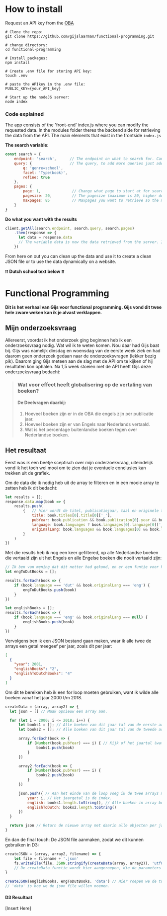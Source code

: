 # How to install
Request an API key from the [OBA](https://www.oba.nl/oba/english.html)
```
# Clone the repo:
git clone https://github.com/gijslaarman/functional-programming.git

# change directory:
cd functional-programming

# Install packages:
npm install

# Create .env file for storing API key:
touch .env

# paste the APIkey in the .env file:
PUBLIC_KEY={your_API_key}

# Start up the nodeJS server:
node index
```

### Code explained
The app consists of the 'front-end' index.js where you can modify the requested data. In the modules folder theres the backend side for retrieving the data from the API. The main elements that exist in the frontside `index.js`

**The search variable:**
```javascript
const search = {
    endpoint: 'search',      // The endpoint on what to search for. Can be search/index etc.
    query: {                 // The query, to add more queries just add a key with the value e.g: 'librarian=true' > librarian: true
        q: 'genre=school',
        facet: 'Type(book)',
        refine: true
    },
    pages: {
        page: 1,              // Change what page to start at for searching.
        pagesize: 20,         // The pagesize (maximum is 20, higher doesn't work) per page. This will give you 20 results per page.
        maxpages: 85          // Maxpages you want to retrieve so the maximum pages you want to get, less is faster (less requests) this could end up giving you 85*20 = 1700 results.
    }
}
```

**Do what you want with the results**
```javascript
client.getAll(search.endpoint, search.query, search.pages)
    .then(response => {
      let data = response.data
      // The variable data is now the data retrieved from the server. Its one array with every object in it being a book, with ID, title, format etc being documented.
    })
```
From here on out you can clean up the data and use it to create a clean JSON file or to use the data dynamically on a website.

:exclamation::exclamation: **Dutch school text below** :exclamation::exclamation:  

# Functional Programming
**Dit is het verhaal van Gijs voor functional programming. Gijs vond dit twee hele zware weken kan ik je alvast verklappen.**


## Mijn onderzoeksvraag
Allereerst, voordat ik het onderzoek ging beginnen heb ik een onderzoeksvraag nodig. Wat wil ik te weten komen. Nou daar had Gijs baat bij. Gijs was namelijk dinsdag en woensdag van de eerste week ziek en had daarom geen onderzoek gedaan naar de onderzoeksvragen (lekker bezig pik). Daarom ging Gijs meteen aan de slag met de API om te kijken of hij resultaten kon ophalen. Na 1,5 week stoeien met de API heeft Gijs deze onderzoeksvraag bedacht: <br>

> ### **Wat voor effect heeft globalisering op de vertaling van boeken?**
> 
> #### De Deelvragen daarbij:
> 1. Hoeveel boeken zijn er in de OBA die engels zijn per publicatie jaar.
> 2. Hoeveel boeken zijn er van Engels naar Nederlands vertaald.
> 3. Wat is het percentage buitenlandse boeken tegen over Nederlandse boeken.

## Het resultaat
Eerst was ik een beetje sceptisch over mijn onderzoekvraag, uiteindelijk vond ik het toch wel mooi om te zien dat je eventuele conclusies kan trekken uit de grafiek. 

Om de data die ik nodig heb uit de array te filteren en in een mooie array te zetten heb ik dit bedacht:
```javascript
let results = [];
response.data.map(book => {
    results.push(
        {   // hier wordt de titel, publicatiejaar, taal en originele taal uit het boek gefiltered en in een nieuw object gestopt die wordt gepushed naar de results array. Er zit een failsafe op, als het boek geen publicatie jaar heeft krijgt het een null ipv het jaar. 
            title: book.titles[0].title[0]['_'],
            pubYear: book.publication && book.publication[0].year && book.publication[0].year[0]['_'] ? book.publication[0].year[0]['_'] : null,
            language: book.languages ? book.languages[0].language[0]['_'] : null,
            originalLang: book.languages && book.languages[0] && book.languages[0]['original-language'] ? book.languages[0]['original-language'][0]['_'] : null
        }
    )
})
```

Met die results heb ik nog een keer gefiltered, op alle Nederlandse boeken die vertaald zijn uit het Engels en alle Engelse boeken die nooit vertaald zijn: 

```javascript
// Ik ben van mening dat dit netter had gekund, en er een funtie voor had kunnen schrijven, alleen qua tijds besteks lukten mij dat niet meer.
let engToDutBooks = [];

results.forEach(book => {
    if (book.language === 'dut' && book.originalLang === 'eng') {
        engToDutBooks.push(book)
    }
})

let englishBooks = [];
results.forEach(book => {
    if (book.language === 'eng' && book.originalLang === null) {
        englishBooks.push(book)
    }
})
```

Vervolgens ben ik een JSON bestand gaan maken, waar ik alle twee de arrays een getal meegeef per jaar, zoals dit per jaar:
```json
[
  {
    "year": 2001,
    "englishBooks": "2",
    "englishToDutchBooks": "4"
  }
]
```

Om dit te bereiken heb ik een for loop moeten gebruiken, want ik wilde alle boeken vanaf het jaar 2000 t/m 2018.
```javascript
createData = (array, array2) => {
  let json = [] // Maak opnieuw een array aan.

  for (let i = 2000; i <= 2018; i++) {
      let books1 = []; // Alle boeken van dit jaar tal van de eerste array gaan hier in.
      let books2 = []; // Alle boeken van dit jaar tal van de tweede array gaan hier in.

      array.forEach(book => {
          if (Number(book.pubYear) === i) { // Kijk of het jaartal (wat een nummer moet zijn) gelijk is aan het jaartal waar we nu door heen loopen. 
              books1.push(book)
          }
      })

      array2.forEach(book => {
          if (Number(book.pubYear) === i) {
              books2.push(book)
          }
      })

      json.push({ // Aan het einde van de loop voeg ik de twee arrays met alle boeken van het jaartal samen in een object:
          year: i, // Het jaargetal is de index.
          english: books1.length.toString(), // Alle boeken in array books1, de lengte daarvan want we hebben een getal nodig en dat moet een string zijn voor D3.
          englishToDutch: books2.length.toString()
      })
  }

  return json // Return de nieuwe array met daarin alle objecten per jaartal en aantallen.
}
```

En dan de final touch: De JSON file aanmaken, zodat we dit kunnen gebruiken in D3:

```javascript
createJSON = (array, array2, filename) => {
    let file = filename + '.json'
    fs.writeFile(file, JSON.stringify(createData(array, array2)), 'utf8', () => { console.log('File: ' + file + ' created.')})
    // De createData functie wordt hier aangeroepen, die de parameters array, en array2 meekrijgt.
}

createJSON(englishBooks, engToDutBooks, 'data') // Hier roepen we de twee arrays die we hadden aangemaakt met alle boeken die in het Engels zijn en alle van Engels naar Nederlands vertaalde boeken. 
// 'data' is hoe we de json file willen noemen.
```

#### D3 Resultaat
[Insert Here]

